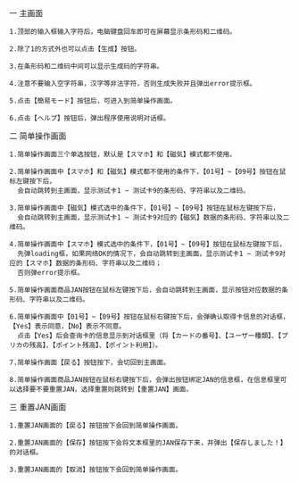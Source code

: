 一 主画面

    1.顶部的输入框输入字符后，电脑键盘回车即可在屏幕显示条形码和二维码。

    2.除了1的方式外也可以点击【生成】按钮。

    3.在条形码和二维码中间可以显示生成码的字符串。

    4.注意不要输入空字符串，汉字等非法字符，否则生成失败并且弹出error提示框。

    5.点击【簡易モード】按钮后，可进入到简单操作画面。
	
	6.点击【ヘルプ】按钮后，弹出程序使用说明对话框。

二 简单操作画面

    1.简单操作画面三个单选按钮，默认是【スマホ】和【磁気】模式都不使用。

    2.简单操作画面中【スマホ】和【磁気】模式都不使用的条件下，【01号】~【09号】按钮在鼠标左键按下后，
      会自动跳转到主画面，显示测试卡1 ~ 测试卡9的条形码、字符串以及二维码。
  
    3.简单操作画面中【磁気】模式选中的条件下，【01号】~【09号】按钮在鼠标左键按下后，
      会自动跳转到主画面，显示测试卡1 ~ 测试卡9对应的【磁気】数据的条形码、字符串以及二维码。
  
    4.简单操作画面中【スマホ】模式选中的条件下，【01号】~【09号】按钮在鼠标左键按下后，
      先弹loading框，如果网络OK的情况下，会自动跳转到主画面，显示测试卡1 ~ 测试卡9对应的【スマホ】数据的条形码、字符串以及二维码；
      否则弹error提示框。
  
    5.简单操作画面商品JAN按钮在鼠标左键按下后，会自动跳转到主画面，显示按钮对应数据的条形码、字符串以及二维码。
  
    6.简单操作画面中【01号】~【09号】按钮在鼠标右键按下后，会弹确认取得卡信息的对话框，【Yes】表示同意，【No】表示不同意。
	  点击【Yes】后会查询卡的信息显示到对话框里（将【カードの番号】、【ユーザー種類】、【プリカの残高】、【ポイント残高】、【ポイント利用】）。
	  
	7.简单操作画面【戻る】按钮按下，会切回到主画面。
	
	8.简单操作画面商品JAN按钮在鼠标右键按下后，会弹出按钮绑定JAN的信息框，在信息框里可以选择要不要重置JAN，选择重置则跳转到【重置JAN】画面。
	
三 重置JAN画面

	1.重置JAN画面的【戻る】按钮按下会回到简单操作画面。
	
	2.重置JAN画面的【保存】按钮按下会将文本框里的JAN保存下来，并弹出【保存しました！】的对话框。
	
	3.重置JAN画面的【取消】按钮按下会回到简单操作画面。